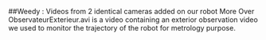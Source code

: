 ##Weedy :
Videos from 2 identical cameras added on our robot
More Over ObservateurExterieur.avi is a video containing an exterior observation video we used to monitor the trajectory of the robot for metrology purpose.
